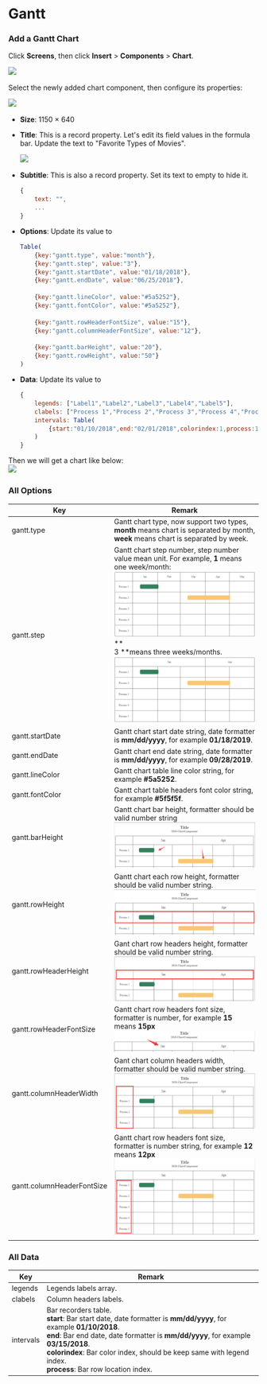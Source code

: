 # Gantt

### Add a Gantt Chart

Click **Screens**, then click **Insert** > **Components** > **Chart**.

![](D:/GitHub/ChartComponents/docs/images/quickstart-insert-ganttchart.png)

Select the newly added chart component, then configure its properties:

![](D:/GitHub/ChartComponents/docs/images/quickstart-ganttchart-properties.png)

- **Size**: 1150 × 640

- **Title**: This is a record property. Let's edit its field values in the formula bar. Update the text to "Favorite Types of Movies".

  ![](D:/GitHub/ChartComponents/docs/images/quickstart-chart-title.png)

- **Subtitle**: This is also a record property. Set its text to empty to hide it.

  ```javascript
  {
      text: "",
      ...
  }
  ```

- **Options**: Update its value to

  ```javascript
  Table(
      {key:"gantt.type", value:"month"},
      {key:"gantt.step", value:"3"},
      {key:"gantt.startDate", value:"01/18/2018"},
      {key:"gantt.endDate", value:"06/25/2018"},
  
      {key:"gantt.lineColor", value:"#5a5252"},
      {key:"gantt.fontColor", value:"#5a5252"},
  
      {key:"gantt.rowHeaderFontSize", value:"15"},
      {key:"gantt.columnHeaderFontSize", value:"12"},
  
      {key:"gantt.barHeight", value:"20"},
      {key:"gantt.rowHeight", value:"50"}
  )
  ```

- **Data**: Update its value to

  ```javascript
  {
      legends: ["Label1","Label2","Label3","Label4","Label5"],
      clabels: ["Process 1","Process 2","Process 3","Process 4","Process 5"],
      intervals: Table(
          {start:"01/10/2018",end:"02/01/2018",colorindex:1,process:1},        		           {start:"03/10/2018",end:"05/01/2018",colorindex:5,process:2}
      )
  }
  ```

Then we will get a chart like below:<br>![](D:/GitHub/ChartComponents/docs/images/quickstart-gantt.png)



### All Options

| Key                        | Remark                                                       |
| -------------------------- | ------------------------------------------------------------ |
| gantt.type                 | Gantt chart type, now support two types, **month** means chart is separated by month, **week** means chart is separated by week. |
| gantt.step                 | Gantt chart step number, step number value mean unit. For example, **1** means one week/month:<br>![](images/gantt-step1.png)**<br>3 **means three weeks/months.<br>![](images/gantt-step2.png) |
| gantt.startDate            | Gantt chart start date string, date formatter is **mm/dd/yyyy**, for example **01/18/2019**. |
| gantt.endDate              | Gantt chart end date string, date formatter is **mm/dd/yyyy**, for example **09/28/2019**. |
| gantt.lineColor            | Gantt chart table line color string, for example **#5a5252**. |
| gantt.fontColor            | Gantt chart table headers font color string, for example **#5f5f5f**. |
| gantt.barHeight            | Gantt chart bar height, formatter should be valid number string![](images/gantt_barheight.png) |
| gantt.rowHeight            | Gantt chart each row  height, formatter should be valid number string.<br>![](images/gantt-rowheight.png) |
| gantt.rowHeaderHeight      | Gant chart row headers height, formatter should be valid number string.<br/>![](images/gantt-rowHeaderHeight.png) |
| gantt.rowHeaderFontSize    | Gantt chart row headers font size, formatter is number, for example **15** means **15px**<br>![](images/gantt_headerfont1.png) |
| gantt.columnHeaderWidth    | Gant chart column headers width, formatter should be valid number string.<br/>![](images/gantt-columnHeadersWidth.png) |
| gantt.columnHeaderFontSize | Gantt chart row headers font size, formatter is number string, for example **12** means **12px**<br/>![](images/gantt_headerfont2.png) |

### All Data

| Key       | Remark                                                       |
| --------- | ------------------------------------------------------------ |
| legends   | Legends labels array.                                        |
| clabels   | Column headers labels.                                       |
| intervals | Bar recorders table.<br>**start**: Bar start date, date formatter is **mm/dd/yyyy**, for example **01/10/2018**.<br>**end**: Bar end date, date formatter is **mm/dd/yyyy**, for example **03/15/2018**.<br/>**colorindex**: Bar color index, should be keep same with legend index.<br/>**process**: Bar row location index. |